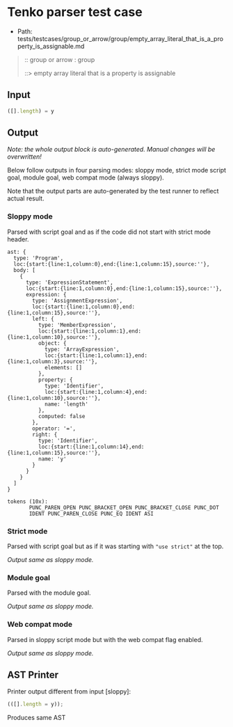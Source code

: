 # Tenko parser test case

- Path: tests/testcases/group_or_arrow/group/empty_array_literal_that_is_a_property_is_assignable.md

> :: group or arrow : group
>
> ::> empty array literal that is a property is assignable

## Input

`````js
([].length) = y
`````

## Output

_Note: the whole output block is auto-generated. Manual changes will be overwritten!_

Below follow outputs in four parsing modes: sloppy mode, strict mode script goal, module goal, web compat mode (always sloppy).

Note that the output parts are auto-generated by the test runner to reflect actual result.

### Sloppy mode

Parsed with script goal and as if the code did not start with strict mode header.

`````
ast: {
  type: 'Program',
  loc:{start:{line:1,column:0},end:{line:1,column:15},source:''},
  body: [
    {
      type: 'ExpressionStatement',
      loc:{start:{line:1,column:0},end:{line:1,column:15},source:''},
      expression: {
        type: 'AssignmentExpression',
        loc:{start:{line:1,column:0},end:{line:1,column:15},source:''},
        left: {
          type: 'MemberExpression',
          loc:{start:{line:1,column:1},end:{line:1,column:10},source:''},
          object: {
            type: 'ArrayExpression',
            loc:{start:{line:1,column:1},end:{line:1,column:3},source:''},
            elements: []
          },
          property: {
            type: 'Identifier',
            loc:{start:{line:1,column:4},end:{line:1,column:10},source:''},
            name: 'length'
          },
          computed: false
        },
        operator: '=',
        right: {
          type: 'Identifier',
          loc:{start:{line:1,column:14},end:{line:1,column:15},source:''},
          name: 'y'
        }
      }
    }
  ]
}

tokens (10x):
       PUNC_PAREN_OPEN PUNC_BRACKET_OPEN PUNC_BRACKET_CLOSE PUNC_DOT
       IDENT PUNC_PAREN_CLOSE PUNC_EQ IDENT ASI
`````

### Strict mode

Parsed with script goal but as if it was starting with `"use strict"` at the top.

_Output same as sloppy mode._

### Module goal

Parsed with the module goal.

_Output same as sloppy mode._

### Web compat mode

Parsed in sloppy script mode but with the web compat flag enabled.

_Output same as sloppy mode._

## AST Printer

Printer output different from input [sloppy]:

````js
(([].length = y));
````

Produces same AST
